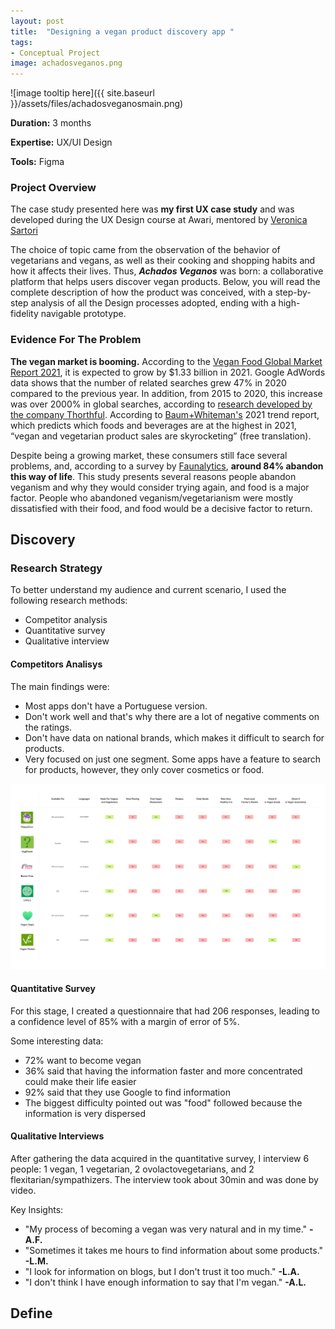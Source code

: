 ```yaml
---
layout: post
title:  "Designing a vegan product discovery app "
tags: 
- Conceptual Project
image: achadosveganos.png
---
```


![image tooltip here]({{ site.baseurl }}/assets/files/achadosveganosmain.png)

**Duration:** 3 months

**Expertise:** UX/UI Design

**Tools:** Figma

### Project Overview

The case study presented here was **my first UX case study** and was developed during the UX Design course at Awari, mentored by [Veronica Sartori](https://www.linkedin.com/in/veronica-sartori/?original_referer=https%3A%2F%2Fwww%2Egoogle%2Ecom%2F&originalSubdomain=br)

The choice of topic came from the observation of the behavior of vegetarians and vegans, as well as their cooking and shopping habits and how it affects their lives. Thus, ***Achados Veganos*** was born: a collaborative platform that helps users discover vegan products. Below, you will read the complete description of how the product was conceived, with a step-by-step analysis of all the Design processes adopted, ending with a high-fidelity navigable prototype.

### Evidence For The Problem

**The vegan market is booming.** According to the [Vegan Food Global Market Report 2021](https://www.thebusinessresearchcompany.com/report/vegan-market-global-report-2020-30-covid-19-growth-and-change), it is expected to grow by $1.33 billion in 2021. Google AdWords data shows that the number of related searches grew 47% in 2020 compared to the previous year. In addition, from 2015 to 2020, this increase was over 2000% in global searches, according to [research developed by the company Thorthful](https://www.portalveg.com.br/noticias/veganismo/buscas-no-google-por-comida-vegana-crescem-mais-de-2000-em-cinco-anos/). According to [Baum+Whiteman's](https://a0193a7b-04c0-45e2-b939-b1033d2f1ed3.filesusr.com/ugd/0c5d00_22b94849e85e4be78675ff3e5c806f43.pdf) 2021 trend report, which predicts which foods and beverages are at the highest in 2021, “vegan and vegetarian product sales are skyrocketing” (free translation).

Despite being a growing market, these consumers still face several problems, and, according to a survey by [Faunalytics](https://faunalytics.org/a-summary-of-faunalytics-study-of-current-and-former-vegetarians-and-vegans/), **around 84% abandon this way of life**. This study presents several reasons people abandon veganism and why they would consider trying again, and food is a major factor. People who abandoned veganism/vegetarianism were mostly dissatisfied with their food, and food would be a decisive factor to return.

## Discovery

### Research Strategy

To better understand my audience and current scenario, I used the following research methods:

- Competitor analysis
- Quantitative survey
- Qualitative interview

#### Competitors Analisys 

The main findings were:

- Most apps don't have a Portuguese version.
- Don't work well and that's why there are a lot of negative comments on the ratings. 
- Don't have data on national brands, which makes it difficult to search for products.
- Very focused on just one segment. Some apps have a feature to search for products, however, they only cover cosmetics or food. 

![image tooltip here](\assets\files\achadosveganoscompetitors.png)

#### Quantitative Survey

For this stage, I created a questionnaire that had 206 responses, leading to a confidence level of 85% with a margin of error of 5%. 

Some interesting data:

- 72% want to become vegan
- 36% said that having the information faster and more concentrated could make their life easier
- 92% said that they use Google to find information
- The biggest difficulty pointed out was "food" followed because the information is very dispersed

#### Qualitative Interviews

After gathering the data acquired in the quantitative survey, I interview 6 people: 1 vegan, 1 vegetarian, 2 ovolactovegetarians, and 2 flexitarian/sympathizers. The interview took about 30min and was done by video.

Key Insights:

- "My process of becoming a vegan was very natural and in my time." **-A.F.**
- "Sometimes it takes me hours to find information about some products." **-L.M.**
- "I look for information on blogs, but I don't trust it too much." **-L.A.**
- "I don't think I have enough information to say that I'm vegan." **-A.L.**

## Define

